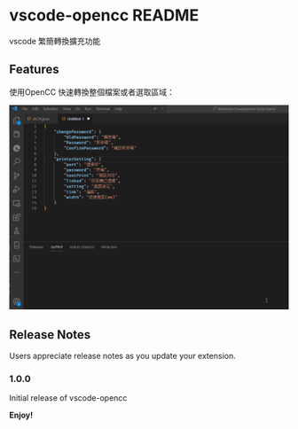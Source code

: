 # vscode-opencc README
vscode 繁簡轉換擴充功能

## Features

使用OpenCC 快速轉換整個檔案或者選取區域：

![使用方式](https://github.com/hcstw/vscode-opencc/blob/main/demo.gif?raw=true)


## Release Notes

Users appreciate release notes as you update your extension.

### 1.0.0

Initial release of vscode-opencc


**Enjoy!**

